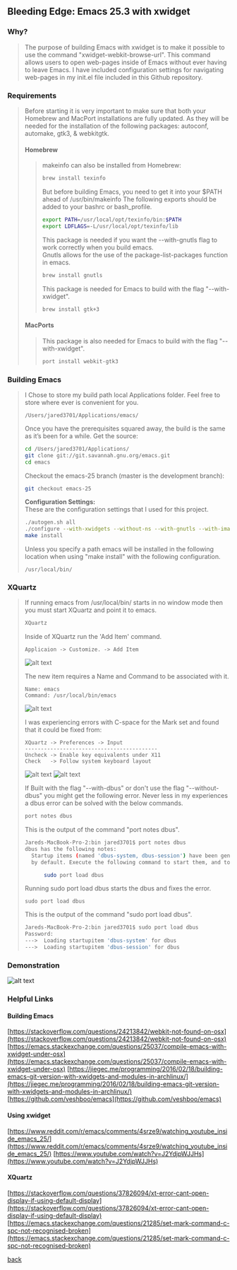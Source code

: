 ## Bleeding Edge: Emacs 25.3 with xwidget
### Why?
> The purpose of building Emacs with xwidget is to make it possible to use the command "xwidget-webkit-browse-url".  This command allows users to open web-pages inside of Emacs without ever having to leave Emacs.  I have included configuration settings for navigating web-pages in my init.el file included in this Github repository.

### Requirements
> Before starting it is very important to make sure that both your Homebrew and MacPort installations are fully updated.  As they will be needed for the installation of the following packages: autoconf, automake, gtk3, & webkitgtk.  
>
> #### Homebrew
>> makeinfo can also be installed from Homebrew:
>> ```bash
>> brew install texinfo
>> ```
>> 
>> But before building Emacs, you need to get it into your $PATH ahead of /usr/bin/makeinfo
>> The following exports should be added to your bashrc or bash_profile.
>> ```bash
>> export PATH=/usr/local/opt/texinfo/bin:$PATH
>> export LDFLAGS=-L/usr/local/opt/texinfo/lib
>> ```
>>
>> This package is needed if you want the --with-gnutls flag to work correctly when you build emacs.  
>> Gnutls allows for the use of the package-list-packages function in emacs.
>> ```bash
>> brew install gnutls
>> ```
>> 
>> This package is needed for Emacs to build with the flag "--with-xwidget".
>> ```bash
>> brew install gtk+3
>> ```
>
>#### MacPorts
>> This package is also needed for Emacs to build with the flag "--with-xwidget".
>> ```bash
>> port install webkit-gtk3
>> ``` 

### Building Emacs
> I Chose to store my build path local Applications folder.  Feel free to store where ever is convenient for you.  
> ```
> /Users/jared3701/Applications/emacs/
> ```
>
> Once you have the prerequisites squared away, the build is the same as it’s been for a while. Get the source:  
> ```bash
> cd /Users/jared3701/Applications/
> git clone git://git.savannah.gnu.org/emacs.git
> cd emacs
> ```
>
> Checkout the emacs-25 branch (master is the development branch):  
> ```bash
> git checkout emacs-25
> ```
>
> __Configuration Settings:__  
> These are the configuration settings that I used for this project.  
> ```bash
> ./autogen.sh all
> ./configure --with-xwidgets --without-ns --with-gnutls --with-imagemagick --without-dbus --with-x
> make install
> ```
>
> Unless you specify a path emacs will be installed in the following location when using "make install" with the following configuration.
> ```
> /usr/local/bin/
> ```

### XQuartz
>
> If running emacs from /usr/local/bin/ starts in no window mode then you must start XQuartz and point it to emacs.  
> ```bash
> XQuartz
> ```
>
> Inside of XQuartz run the 'Add Item' command.  
> ```
> Applicaion -> Customize. -> Add Item
> ```
> ![alt text](../images/XQuartz_Applications_Customize.png "Applicaion -> Customize")
>
> The new item requires a Name and Command to be associated with it.  
> ```
> Name: emacs
> Command: /usr/local/bin/emacs
> ```
> ![alt text](../images/XQuartz_Application_emacs_setup.png "Applicaion -> Customize -> emacs")
>
> I was experiencing errors with C-space for the Mark set and found that it could be fixed from:
> ```
> XQuartz -> Preferences -> Input
> ------------------------------------------
> Uncheck -> Enable key equivalents under X11
> Check   -> Follow system keyboard layout
> ```
> ![alt text](../images/XQuartz_preferences.png "Applicaion -> Customize -> emacs")
> ![alt text](../images/XQuartz_input_preferences.png "Applicaion -> Customize -> emacs")
> 
> If Built with the flag "--with-dbus" or don't use the flag "--without-dbus" you might get the following error. Never less in my experiences a dbus error can be solved with the below commands.  
> ```bash
> port notes dbus
> ```
>
> This is the output of the command "port notes dbus".  
> ```bash
> Jareds-MacBook-Pro-2:bin jared3701$ port notes dbus
> dbus has the following notes:
>   Startup items (named 'dbus-system, dbus-session') have been generated that will aid in starting dbus with launchd. They are disabled
>   by default. Execute the following command to start them, and to cause them to launch at startup:
>
>       sudo port load dbus
> ```
>
> Running sudo port load dbus starts the dbus and fixes the error.  
> ```
> sudo port load dbus
> ```
>
> This is the output of the command "sudo port load dbus".
> ```bash
> Jareds-MacBook-Pro-2:bin jared3701$ sudo port load dbus
> Password:
> --->  Loading startupitem 'dbus-system' for dbus
> --->  Loading startupitem 'dbus-session' for dbus
> ```

### Demonstration
![alt text](../images/emacs_as_browser.png "Emacs as a browser")

### Helpful Links
#### Building Emacs
[https://stackoverflow.com/questions/24213842/webkit-not-found-on-osx](https://stackoverflow.com/questions/24213842/webkit-not-found-on-osx)
[https://emacs.stackexchange.com/questions/25037/compile-emacs-with-xwidget-under-osx](https://emacs.stackexchange.com/questions/25037/compile-emacs-with-xwidget-under-osx)
[https://jiegec.me/programming/2016/02/18/building-emacs-git-version-with-xwidgets-and-modules-in-archlinux/](https://jiegec.me/programming/2016/02/18/building-emacs-git-version-with-xwidgets-and-modules-in-archlinux/)
[https://github.com/veshboo/emacs](https://github.com/veshboo/emacs)
#### Using xwidget
[https://www.reddit.com/r/emacs/comments/4srze9/watching_youtube_inside_emacs_25/](https://www.reddit.com/r/emacs/comments/4srze9/watching_youtube_inside_emacs_25/)
[https://www.youtube.com/watch?v=J2YdjpWJJHs](https://www.youtube.com/watch?v=J2YdjpWJJHs)
#### XQuartz
[https://stackoverflow.com/questions/37826094/xt-error-cant-open-display-if-using-default-display](https://stackoverflow.com/questions/37826094/xt-error-cant-open-display-if-using-default-display)
[https://emacs.stackexchange.com/questions/21285/set-mark-command-c-spc-not-recognised-broken](https://emacs.stackexchange.com/questions/21285/set-mark-command-c-spc-not-recognised-broken)

[back](.././)
